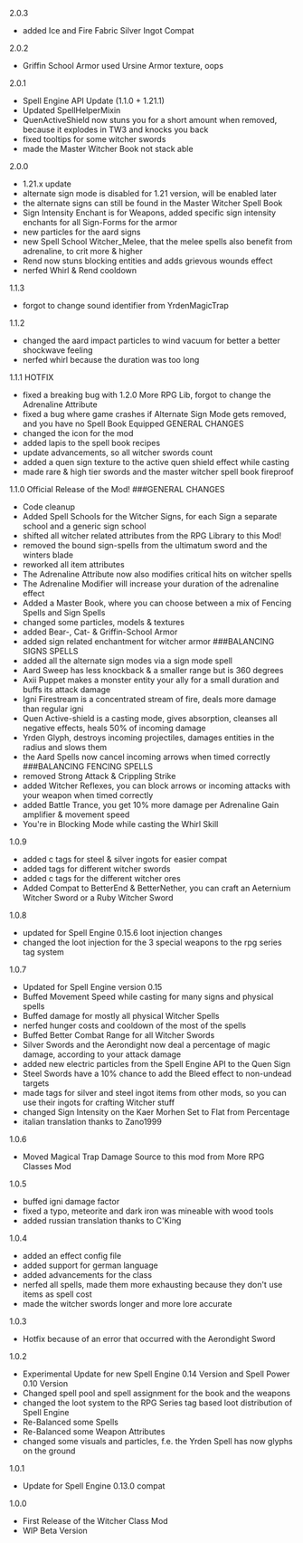 2.0.3
- added Ice and Fire Fabric Silver Ingot Compat

2.0.2
- Griffin School Armor used Ursine Armor texture, oops

2.0.1
- Spell Engine API Update (1.1.0 + 1.21.1)
- Updated SpellHelperMixin
- QuenActiveShield now stuns you for a short amount when removed, because it explodes in TW3 and knocks you back
- fixed tooltips for some witcher swords
- made the Master Witcher Book not stack able

2.0.0
-  1.21.x update
- alternate sign mode is disabled for 1.21 version, will be enabled later
- the alternate signs can still be found in the Master Witcher Spell Book
- Sign Intensity Enchant is for Weapons, added specific sign intensity enchants for all Sign-Forms for the armor
- new particles for the aard signs
- new Spell School Witcher_Melee, that the melee spells also benefit from adrenaline, to crit more & higher
- Rend now stuns blocking entities and adds grievous wounds effect
- nerfed Whirl & Rend cooldown

1.1.3
- forgot to change sound identifier from YrdenMagicTrap

1.1.2
- changed the aard impact particles to wind vacuum for better a better shockwave feeling
- nerfed whirl because the duration was too long

1.1.1
HOTFIX
- fixed a breaking bug with 1.2.0 More RPG Lib, forgot to change the Adrenaline Attribute
- fixed a bug where game crashes if Alternate Sign Mode gets removed, and you have no Spell Book Equipped
GENERAL CHANGES
- changed the icon for the mod
- added lapis to the spell book recipes
- update advancements, so all witcher swords count
- added a quen sign texture to the active quen shield effect while casting
- made rare & high tier swords and the master witcher spell book fireproof

1.1.0
Official Release of the Mod!
###GENERAL CHANGES
- Code cleanup
- Added Spell Schools for the Witcher Signs, for each Sign a separate school and a generic sign school
- shifted all witcher related attributes from the RPG Library to this Mod!
- removed the bound sign-spells from the ultimatum sword and the winters blade
- reworked all item attributes
- The Adrenaline Attribute now also modifies critical hits on witcher spells
- The Adrenaline Modifier will increase your duration of the adrenaline effect
- Added a Master Book, where you can choose between a mix of Fencing Spells and Sign Spells
- changed some particles, models & textures
- added Bear-, Cat- & Griffin-School Armor
- added sign related enchantment for witcher armor
###BALANCING SIGNS SPELLS
- added all the alternate sign modes via a sign mode spell
- Aard Sweep has less knockback & a smaller range but is 360 degrees
- Axii Puppet makes a monster entity your ally for a small duration and buffs its attack damage
- Igni Firestream is a concentrated stream of fire, deals more damage than regular igni
- Quen Active-shield is a casting mode, gives absorption, cleanses all negative effects, heals 50% of incoming damage
- Yrden Glyph, destroys incoming projectiles, damages entities in the radius and slows them
- the Aard Spells now cancel incoming arrows when timed correctly
###BALANCING FENCING SPELLS
- removed Strong Attack & Crippling Strike
- added Witcher Reflexes, you can block arrows or incoming attacks with your weapon when timed correctly
- added Battle Trance, you get 10% more damage per Adrenaline Gain amplifier & movement speed
- You're in Blocking Mode while casting the Whirl Skill

1.0.9
- added c tags for steel & silver ingots for easier compat
- added tags for different witcher swords
- added c tags for the different witcher ores
- Added Compat to BetterEnd & BetterNether, you can craft an Aeternium Witcher Sword or a Ruby Witcher Sword

1.0.8
- updated for Spell Engine 0.15.6 loot injection changes
- changed the loot injection for the 3 special weapons to the rpg series tag system

1.0.7
- Updated for Spell Engine version 0.15
- Buffed Movement Speed while casting for many signs and physical spells
- Buffed damage for mostly all physical Witcher Spells
- nerfed hunger costs and cooldown of the most of the spells
- Buffed Better Combat Range for all Witcher Swords
- Silver Swords and the Aerondight now deal a percentage of magic damage, according to your attack damage
- added new electric particles from the Spell Engine API to the Quen Sign
- Steel Swords have a 10% chance to add the Bleed effect to non-undead targets
- made tags for silver and steel ingot items from other mods, so you can use their ingots for crafting Witcher stuff
- changed Sign Intensity on the Kaer Morhen Set to Flat from Percentage
- italian translation thanks to Zano1999 

1.0.6
- Moved Magical Trap Damage Source to this mod from More RPG Classes Mod

1.0.5
- buffed igni damage factor
- fixed a typo, meteorite and dark iron was mineable with wood tools
- added russian translation thanks to C'King

1.0.4
- added an effect config file
- added support for german language
- added advancements for the class
- nerfed all spells, made them more exhausting because they don't use items as spell cost
- made the witcher swords longer and more lore accurate

1.0.3
- Hotfix because of an error that occurred with the Aerondight Sword

1.0.2
- Experimental Update for new Spell Engine 0.14 Version and Spell Power 0.10 Version
- Changed spell pool and spell assignment for the book and the weapons
- changed the loot system to the RPG Series tag based loot distribution of Spell Engine
- Re-Balanced some Spells
- Re-Balanced some Weapon Attributes
- changed some visuals and particles, f.e. the Yrden Spell has now glyphs on the ground

1.0.1
- Update for Spell Engine 0.13.0 compat

1.0.0
- First Release of the Witcher Class Mod
- WIP Beta Version